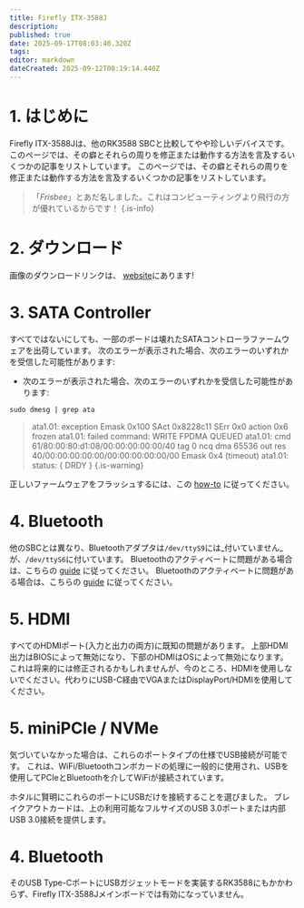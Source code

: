 ```yaml
---
title: Firefly ITX-3588J
description:
published: true
date: 2025-09-17T08:03:40.320Z
tags:
editor: markdown
dateCreated: 2025-09-12T08:19:14.440Z
---
```


# 1. はじめに

Firefly ITX-3588Jは、他のRK3588 SBCと比較してやや珍しいデバイスです。 このページでは、その癖とそれらの周りを修正または動作する方法を言及するいくつかの記事をリストしています。 このページでは、その癖とそれらの周りを修正または動作する方法を言及するいくつかの記事をリストしています。

> 「_Frisbee_」とあだ名しました。これはコンピューティングより飛行の方が優れているからです！
> {.is-info}

# 2. ダウンロード

画像のダウンロードリンクは、 [website](https://bredos.org/download.html)にあります!

# 3. SATA Controller

すべてではないにしても、一部のボードは壊れたSATAコントローラファームウェアを出荷しています。
次のエラーが表示された場合、次のエラーのいずれかを受信した可能性があります:

- 次のエラーが表示された場合、次のエラーのいずれかを受信した可能性があります:

```
sudo dmesg | grep ata
```

> ata1.01: exception Emask 0x100 SAct 0x8228c11 SErr 0x0 action 0x6 frozen
> ata1.01: failed command: WRITE FPDMA QUEUED
> ata1.01: cmd 61/80:00:80:d1:08/00:00:00:00:00/40 tag 0 ncq dma 65536 out
> res 40/00:00:00:00:00/00:00:00:00:00/00 Emask 0x4 (timeout)
> ata1.01: status: { DRDY }
> {.is-warning}

正しいファームウェアをフラッシュするには、この [how-to](/en/ITX-3588J/sata-firmware-fix) に従ってください。

# 4. Bluetooth

他のSBCとは異なり、Bluetoothアダプタは`/dev/ttyS9`には_付いていません_が、`/dev/ttyS6`に付いています。 Bluetoothのアクティベートに問題がある場合は、こちらの [guide](/en/itx-3588j/Bluetooth-Fix) に従ってください。 Bluetoothのアクティベートに問題がある場合は、こちらの [guide](/en/itx-3588j/Bluetooth-Fix) に従ってください。

# 5. HDMI

すべてのHDMIポート(入力と出力の両方)に既知の問題があります。 上部HDMI出力はBIOSによって無効になり、下部のHDMIはOSによって無効になります。 これは将来的には修正されるかもしれませんが、今のところ、HDMIを使用しないでください。代わりにUSB-C経由でVGAまたはDisplayPort/HDMIを使用してください。

# 5. miniPCIe / NVMe

気づいていなかった場合は、これらのポートタイプの仕様でUSB接続が可能です。 これは、WiFi/Bluetoothコンボカードの処理に一般的に使用され、USBを使用してPCIeとBluetoothを介してWiFiが接続されています。

ホタルに賢明にこれらのポートにUSBだけを接続することを選びました。 ブレイクアウトカードは、上の利用可能なフルサイズのUSB 3.0ポートまたは内部USB 3.0接続を提供します。

# 4. Bluetooth

そのUSB Type-CポートにUSBガジェットモードを実装するRK3588にもかかわらず、Firefly ITX-3588Jメインボードでは有効になっていません。